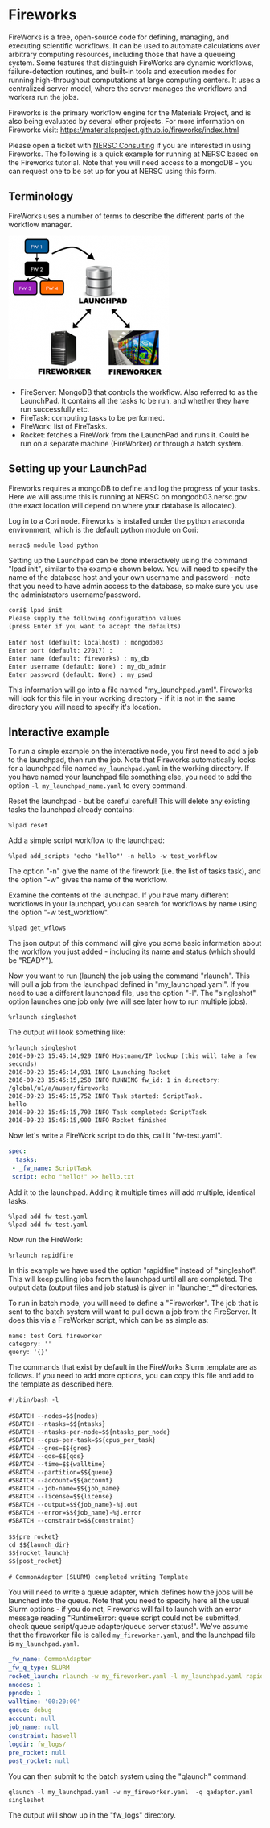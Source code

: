 # Fireworks

FireWorks is a free, open-source code for defining, managing, and
executing scientific workflows. It can be used to automate
calculations over arbitrary computing resources, including those that
have a queueing system. Some features that distinguish FireWorks are
dynamic workflows, failure-detection routines, and built-in tools and
execution modes for running high-throughput computations at large
computing centers. It uses a centralized server model, where the
server manages the workflows and workers run the jobs.

Fireworks is the primary workflow engine for the Materials Project,
and is also being evaluated by several other projects. For more
information on Fireworks visit:
https://materialsproject.github.io/fireworks/index.html

Please open a ticket with [NERSC Consulting](https://help.nersc.gov)
if you are interested in using Fireworks. The following is a quick
example for running at NERSC based on the Fireworks tutorial. Note
that you will need access to a mongoDB - you can request one to be set
up for you at NERSC using this form.

## Terminology

FireWorks uses a number of terms to describe the different parts of
the workflow manager.

![FireWork Model](fw-model.png "Fireworks Model")

* FireServer: MongoDB that controls the workflow. Also referred to as
  the LaunchPad. It contains all the tasks to be run, and whether they
  have run successfully etc.
* FireTask: computing tasks to be performed.
* FireWork: list of FireTasks.
* Rocket: fetches a FireWork from the LaunchPad and runs it. Could be
  run on a separate machine (FireWorker) or through a batch system.

## Setting up your LaunchPad

Fireworks requires a mongoDB to define and log the progress of your
tasks. Here we will assume this is running at NERSC on
mongodb03.nersc.gov (the exact location will depend on where your
database is allocated).

Log in to a Cori node. Fireworks is installed under the python
anaconda environment, which is the default python module on Cori:

```shell
nersc$ module load python
```

Setting up the Launchpad can be done interactively using the command
"lpad init", similar to the example shown below. You will need to
specify the name of the database host and your own username and
password - note that you need to have admin access to the database, so
make sure you use the administrators username/password.

```
cori$ lpad init
Please supply the following configuration values
(press Enter if you want to accept the defaults)

Enter host (default: localhost) : mongodb03
Enter port (default: 27017) :
Enter name (default: fireworks) : my_db
Enter username (default: None) : my_db_admin
Enter password (default: None) : my_pswd
```

This information will go into a file named
"my_launchpad.yaml". Fireworks will look for this file in your working
directory - if it is not in the same directory you will need to
specify it's location.

## Interactive example

To run a simple example on the interactive node, you first need to add
a job to the launchpad, then run the job. Note that Fireworks
automatically looks for a launchpad file named `my_launchpad.yaml` in
the working directory. If you have named your launchpad file something
else, you need to add the option `-l my_launchpad_name.yaml` to every
command.

Reset the launchpad - but be careful careful! This will delete any
existing tasks the launchpad already contains:

    %lpad reset

Add a simple script workflow to the launchpad:

    %lpad add_scripts 'echo "hello"' -n hello -w test_workflow

The option "-n" give the name of the firework (i.e. the list of tasks
task), and the option "-w" gives the name of the workflow.

Examine the contents of the launchpad. If you have many different
workflows in your launchpad, you can search for workflows by name
using the option "-w test_workflow".

    %lpad get_wflows

The json output of this command will give you some basic information
about the workflow you just added - including its name and status
(which should be "READY").

Now you want to run (launch) the job using the command "rlaunch". This
will pull a job from the launchpad defined in "my_launchpad.yaml". If
you need to use a different launchpad file, use the option "-l". The
"singleshot" option launches one job only (we will see later how to
run multiple jobs).

    %rlaunch singleshot

The output will look something like:

```
%rlaunch singleshot
2016-09-23 15:45:14,929 INFO Hostname/IP lookup (this will take a few seconds)
2016-09-23 15:45:14,931 INFO Launching Rocket
2016-09-23 15:45:15,250 INFO RUNNING fw_id: 1 in directory: /global/u1/a/auser/fireworks
2016-09-23 15:45:15,752 INFO Task started: ScriptTask.
hello
2016-09-23 15:45:15,793 INFO Task completed: ScriptTask
2016-09-23 15:45:15,900 INFO Rocket finished
```

Now let's write a FireWork script to do this, call it "fw-test.yaml".

```yaml
spec:
 _tasks:
 - _fw_name: ScriptTask
 script: echo "hello!" >> hello.txt
```

Add it to the launchpad. Adding it multiple times will add multiple, identical tasks.

    %lpad add fw-test.yaml
    %lpad add fw-test.yaml

Now run the FireWork:

    %rlaunch rapidfire

In this example we have used the option "rapidfire" instead of
"singleshot". This will keep pulling jobs from the launchpad until all
are completed. The output data (output files and job status) is given
in "launcher_*" directories.

To run in batch mode, you will need to define a "Fireworker".  The job
that is sent to the batch system will want to pull down a job from the
FireServer. It does this via a FireWorker script, which can be as
simple as:

```
name: test Cori fireworker
category: ''
query: '{}'
```

The commands that exist by default in the FireWorks Slurm template are
as follows. If you need to add more options, you can copy this file
and add to the template as described here.

```slurm
#!/bin/bash -l

#SBATCH --nodes=$${nodes}
#SBATCH --ntasks=$${ntasks}
#SBATCH --ntasks-per-node=$${ntasks_per_node}
#SBATCH --cpus-per-task=$${cpus_per_task}
#SBATCH --gres=$${gres}
#SBATCH --qos=$${qos}
#SBATCH --time=$${walltime}
#SBATCH --partition=$${queue}
#SBATCH --account=$${account}
#SBATCH --job-name=$${job_name}
#SBATCH --license=$${license}
#SBATCH --output=$${job_name}-%j.out
#SBATCH --error=$${job_name}-%j.error
#SBATCH --constraint=$${constraint}

$${pre_rocket}
cd $${launch_dir}
$${rocket_launch}
$${post_rocket}

# CommonAdapter (SLURM) completed writing Template
```

You will need to write a queue adapter, which defines how the jobs
will be launched into the queue. Note that you need to specify here
all the usual Slurm options - if you do not, Fireworks will fail to
launch with an error message reading "RuntimeError: queue script could
not be submitted, check queue script/queue adapter/queue server
status!".  We've assume that the fireworker file is called
`my_fireworker.yaml`, and the launchpad file is `my_launchpad.yaml`.

```yaml
_fw_name: CommonAdapter
_fw_q_type: SLURM
rocket_launch: rlaunch -w my_fireworker.yaml -l my_launchpad.yaml rapidfire
nnodes: 1
ppnode: 1
walltime: '00:20:00'
queue: debug
account: null
job_name: null
constraint: haswell
logdir: fw_logs/
pre_rocket: null
post_rocket: null
```

You can then submit to the batch system using the "qlaunch" command:

    qlaunch -l my_launchpad.yaml -w my_fireworker.yaml  -q qadaptor.yaml singleshot

The output will show up in the "fw_logs" directory.
